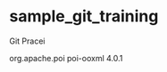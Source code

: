 # sample_git_training

Git Pracei

<dependency>
			<groupId>org.apache.poi</groupId>
			<artifactId>poi-ooxml</artifactId>
			<version>4.0.1</version>
		</dependency>
